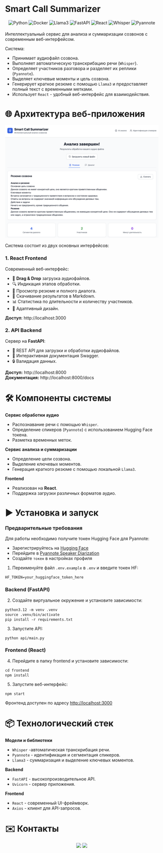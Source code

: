 # Smart Call Summarizer

<div align="center" style="margin: 20px 0;">
  <img src="https://img.shields.io/badge/Python-3776AB?logo=python&logoColor=white&logoWidth=40" alt="Python" height="30">
  <img src="https://img.shields.io/badge/Docker-2496ED?logo=docker&logoColor=white&logoWidth=40" alt="Docker" height="30">
  <img src="https://img.shields.io/badge/Llama3-FF6600?logo=meta&logoColor=white&logoWidth=40" alt="Llama3" height="30">
  <img src="https://img.shields.io/badge/FastAPI-009688?logo=fastapi&logoColor=white&logoWidth=40" alt="FastAPI" height="30">
  <img src="https://img.shields.io/badge/React-61DAFB?logo=react&logoColor=white&logoWidth=40" alt="React" height="30">
  <img src="https://img.shields.io/badge/Whisper-000000?logo=openai&logoColor=white&logoWidth=40" alt="Whisper" height="30">
  <img src="https://img.shields.io/badge/Pyannote-FF6F61?logo=python&logoColor=white&logoWidth=40" alt="Pyannote" height="30">
</div>
Интеллектуальный сервис для анализа и суммаризации созвонов с современным веб-интерфейсом.  


Система:
* Принимает аудиофайл созвона.
* Выполняет автоматическую транскрибацию речи (`Whisper`).
* Определяет участников разговора и разделяет их реплики (`Pyannote`).
* Выделяет ключевые моменты и цель созвона.
* Генерирует краткое резюме с помощью `Llama3` и предоставляет полный текст с временными метками.
* Использует `React` - удобный веб-интерфейс для взаимодействия.

# 🌐 Архитектура веб-приложения

![Интерфейс](images/web_interface.png)

Система состоит из двух основных интерфейсов:

### 1. React Frontend
Современный веб-интерфейс:
- 📁 **Drag & Drop** загрузка аудиофайлов.
- 🔍 Индикация этапов обработки.
- 📄 Просмотр резюме и полного диалога.
- 💾 Скачивание результатов в Markdown.
- 📊 Статистика по длительности и количеству участников.
- 🎨 Адаптивный дизайн.

**Доступ**: http://localhost:3000

### 2. API Backend
Сервер на **FastAPI**:
- 🔧 REST API для загрузки и обработки аудиофайлов.
- 📖 Интерактивная документация Swagger.
- 🔒 Валидация данных.

**Доступ:** http://localhost:8000  
**Документация:** http://localhost:8000/docs

# 🛠️ Компоненты системы

**Сервис обработки аудио**  
- Распознавание речи с помощью `Whisper`.
- Определение спикеров (`Pyannote`) с использованием Hugging Face токена.
- Разметка временных меток.

**Сервис анализа и суммаризации**  
- Определение цели созвона.
- Выделение ключевых моментов.
- Генерация краткого резюме с помощью локальной `Llama3`.

**Frontend**  
- Реализован на **React**.
- Поддержка загрузки различных форматов аудио.


# ▶️ Установка и запуск

### Предварительные требования

Для работы необходимо получите токен Hugging Face для Pyannote:
  - Зарегистрируйтесь на [Hugging Face](https://huggingface.co/)
  - Перейдите в [Pyannote Speaker Diarization](https://huggingface.co/pyannote/speaker-diarization-3.1)
  - Создайте `токен` в настройках профиля

1. Переименуйте файл `.env.example` в `.env` и введите токен HF:
```
HF_TOKEN=your_huggingface_token_here
```

### Backend (FastAPI)

2. Создайте виртуальное окружение и установите зависимости:
```
python3.12 -m venv .venv
source .venv/bin/activate 
pip install -r requirements.txt
```

3. Запустите API:
```
python api/main.py
```

### Frontend (React)

4. Перейдите в папку frontend и установите зависимости:
```
cd frontend
npm install
```

5. Запустите веб-интерфейс:
```
npm start
```

Фронтенд доступен по адресу [http://localhost:3000](http://localhost:3000)

# 📦 Технологический стек

**Модели и библиотеки**
- `Whisper`  -автоматическая транскрибация речи.
- `Pyannote` - идентификация и сегментация спикеров.
- `Llama3` - суммаризация и выделение ключевых моментов.

**Backend**
- `FastAPI` - высокопроизводительное API.
- `Uvicorn` - сервер приложения.

**Frontend**
- `React` - современный UI-фреймворк.
- `Axios` - клиент для API-запросов.


# ✉️ Контакты

<div align="center">
  <img src="https://img.shields.io/badge/i.zolotykh@g.nsu.ru-E0FFFF?style=flat&logo=gmail&logoColor=red" height="28">
  <img src="https://img.shields.io/badge/@igor%5Fzolotykh-2CA5E0?logo=telegram&logoColor=white" height="28">
</div>